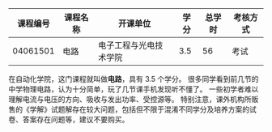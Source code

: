 | 课程编号 | 课程名称 | 开课单位               | 学分 | 总学时 | 考核方式 |
| -------- | -------- | ---------------------- | ---- | ------ | -------- |
| 04061501 | 电路     | 电子工程与光电技术学院 | 3.5  | 56     | 考试     |

在自动化学院，这门课程就叫做**电路**，具有 3.5 个学分。
很多同学看到前几节的中学物理电路，认为十分简单，玩了几节课手机发现听不懂了。
一些初学者难以理解电流与电压的方向、吸收与发出功率、受控源等。
特别注意，课外机构所贩售的《学解》试题解存在较大问题，包括但不限于混淆不同学分及培养方案的试卷、答案存在问题等，建议不要购买。
